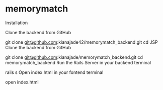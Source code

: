 # memorymatch
Installation 

Clone the backend from GitHub

git clone git@github.com:kianajade42/memorymatch_backend.git
cd JSP
Clone the backend from GitHub

git clone git@github.com:kianajade/memorymatch_backend.git
cd memorymatch_backend
Run the Rails Server in your backend terminal

rails s
Open index.html in your fontend terminal

open index.html
